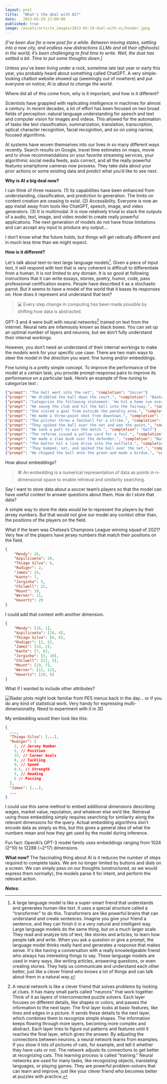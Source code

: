 ```yaml
---
layout: post
title:  "What's the deal with AI?"
date:   2023-05-29 13:00:00
published: true
image: /assets/article_images/2023-05-29-deal-with-ai/header.jpeg
---
```


_[I’ve been due for a new post for a while. Between moving states, settling into a new city, and endless new distractions (LLMs and all their offshoots) in the world; it’s been challenging to find time to write. Well, the dust has settled a bit. Time to put some thoughts down.]_

Unless you’ve been living under a rock, sometime late last year or early this year, you probably heard about something called ChatGPT. A very simple-looking chatbot website showed up (seemingly out of nowhere) and put everyone on notice; *AI is about to change the world*.

Where did all of this come from, why is it important, and how is it different?

Scientists have grappled with replicating intelligence in machines for almost a century. In recent decades, a lot of effort has been focused on two broad fields of perception: natural language understanding for speech and text and computer vision for images and videos. This allowed for the automation of tasks like text classification, summarization, translation, transcription, optical character recognition, facial recognition, and so on using narrow, focused algorithms.

AI systems have woven themselves into our lives in so many different ways recently. Search results on Google, travel time estimates on maps, movie and tv show recommendations on your favorite streaming services, your algorithmic social media feeds, auto correct, and all the really powerful features smartphone cameras now possess. They take data about your prior actions or some existing data and *predict* what you’d like to see next.

**Why is AI a big deal now?**

I can think of three reasons. (1) Its capabilities have been enhanced from understanding, classification, and prediction to generation. The limits on content creation are ceasing to exist. (2) Accessibility. Everyone is now an app install away from tools like ChatGPT, speech, image, and video generators. (3) It is multimodal. It is now relatively trivial to stack the outputs of a audio, text, image, and video model to create really powerful applications. The next generation of models do not have those limitations and can accept any input to produce any output…

I don’t know what the future holds, but things will get radically different and in much less time than we might expect.

**How is it different?**

Let's talk about text-to-text large language models[^1]. Given a piece of input text, it will respond with text that is very coherent is difficult to differentiate from a human. It is not limited to any domain. It is so good at following instructions that it can write essays, stories, poetry, humor, code, pass professional certification exams. People have described it as a stochastic parrot. But it seems to have a model of the world that it bases its responses on. How does it represent and understand that text?

  > 💻 Every step change in computing has been made possible by shifting how data is abstracted.

GPT-3 and 4 were built with neural networks[^2] trained on text from the internet. Neural nets are infamously known as black boxes. You can set up an optimal number of layers and neurons, but we don’t fully understand their internal workings.

However, you don’t need an understand of their internal workings to make the models work for your specific use case. There are two main ways to steer the model in the direction you want: fine tuning and/or embeddings.

Fine tuning is a pretty simple concept. To improve the performance of the model at a certain task, you provide prompt-response pairs to improve its performance on a particular task. Here’s an example of fine-tuning to categorize text :

```json
{"prompt": "The ball went into the net", "completion": "Soccer"}
{"prompt": "He dribbled the ball down the court.", "completion": "Basketball"}
{"prompt": "Categorize the following statement: 'He hit a home run over the outfield fence.", "completion": "Baseball"}
{"prompt": "He swung the club and hit the ball into the fairway.", "completion": "Golf"}
{"prompt": "She scored a goal from outside the penalty area.", "completion": "Soccer"}
{"prompt": "He made a three-point shot from downtown.", "completion": "Basketball"}
{"prompt": "The pitcher threw a fastball for a strike.", "completion": "Baseball"}
{"prompt": "They spiked the ball over the net and won the point.", "completion": "Volleyball"}
{"prompt": "He sank a putt to win the match.", "completion": "Golf"}
{"prompt": "The referee issued a yellow card for a foul.", "completion": "Soccer"}
{"prompt": "He made a slam dunk over the defender.", "completion": "Basketball"}
{"prompt": "The batter hit a line drive into the outfield.", "completion": "Baseball"}
{"prompt": "They bumped, set, and spiked the ball over the net.", "completion": "Volleyball"}
{"prompt": "He chipped the ball onto the green and made a birdie.", "completion": "Golf"}
```

How about embeddings?

  > 🕸️ An embedding is a numerical representation of data as points in n-dimensional space to enable retrieval and similarity searching.

Say I want to store data about a soccer team’s players so that the model can have useful context to answer questions about them. How do I store that data?

A simple way to store the data would be to represent the players by their jersey numbers. But that would not give our model any context other than, the positions of the players on the field.


What if the team was Chelsea’s Champions League winning squad of 2021? Very few of the players have jersey numbers that match their positions on the field.

```json
{
    "Mendy": 16,
    "Azpilicueta": 28,
    "Thiago Silva": 6,
    "Rudiger": 2,
    "James": 24,
    "Kante": 7,
    "Jorginho": 5,
    "Chilwell": 21,
    "Mount": 19,
    "Werner": 11,
    "Havertz": 29
}
```

I could add that context with another dimension.

```json
{
    "Mendy": [16, 1],
    "Azpilicueta": [28, 4],
    "Thiago Silva": [6, 6],
    "Rudiger": [2, 5],
    "James": [24, 2],
    "Kante": [7, 8],
    "Jorginho": [5, 10],
    "Chilwell": [21, 3],
    "Mount": [19, 7],
    "Werner": [11, 11],
    "Havertz": [29, 9]
}
```

What if I wanted to include other attributes?

![](/assets/article_images/2023-05-29-deal-with-ai/skills.png "Radar plots might look familiar from PES menus back in the day... or if you do any kind of statistical work. Very handy for expressing multi-dimensionality. Need to experiment with it in 3D")

My embedding would then look like this:

```json
{
  ...,
  "Thiago Silva": [...],
  "Rudiger": [
    2, // Jersey Number
    5, // Position
    23, // Career Goals
    8, // Tackling
    9, // Speed
    8.5, // Strength
    5, // Heading
    6 // Passing
  ],
  "James": [...],
  ...
}
```

I could use this same method to embed additional dimensions describing wages, market value, reputation, and whatever else we’d like. Retrieval using those embedding simply requires searching for similarity along the relevant dimensions for the query. Actual embedding algorithms don’t encode data as simply as this, but this gives a general idea of what the numbers mean and how they get used by the model during inference.


Fun fact: OpenAI’s GPT-3 model family uses embeddings ranging from 1024 (2^10) to 12288 (~2^17) dimensions.

**What now?**
The fascinating thing about AI is it reduces the number of steps required to complete tasks. We are no longer limited by buttons and dials on a screen. We can simply pass on our thoughts (unstructured, as we would express them normally), the models parse it for intent, and perform the relevant action.

**_Notes:_**
[^1]: A large language model is like a super-smart friend that understands and generates human-like text. It uses a special structure called a "transformer" to do this. Transformers are like powerful brains that can understand and create sentences. Imagine you give your friend a sentence, and they can finish it in a very natural and intelligent way. Large language models do the same thing, but on a much larger scale. They read and analyze lots of text, like stories and articles, to learn how people talk and write. When you ask a question or give a prompt, the language model thinks really hard and generates a response that makes sense. It's like having a conversation with a really knowledgeable friend who always has interesting things to say. These language models are used in many ways, like writing articles, answering questions, or even creating stories. They help us communicate and understand each other better, just like a clever friend who knows a lot of things and can talk about them in a natural way.
[^2]: A neural network is like a clever friend that solves problems by looking at clues. It has many small parts called "neurons" that work together. Think of it as layers of interconnected puzzle solvers. Each layer focuses on different details, like shapes or colors, and passes the information to the next layer. The first layer looks at basic features, like lines and edges in a picture. It sends these details to the next layer, which combines them to recognize simple shapes. The information keeps flowing through more layers, becoming more complex and abstract. Each layer tries to figure out patterns and features until it reaches the final layer, which gives the answer. By adjusting the connections between neurons, a neural network learns from examples. If you show it lots of pictures of cats, for example, and tell it whether they have cats or not. The network adjusts its connections to get better at recognizing cats. This learning process is called "training." Neural networks are used for many tasks, like recognizing objects, translating languages, or playing games. They are powerful problem-solvers that can learn and improve, just like your clever friend who becomes better at puzzles with practice.

